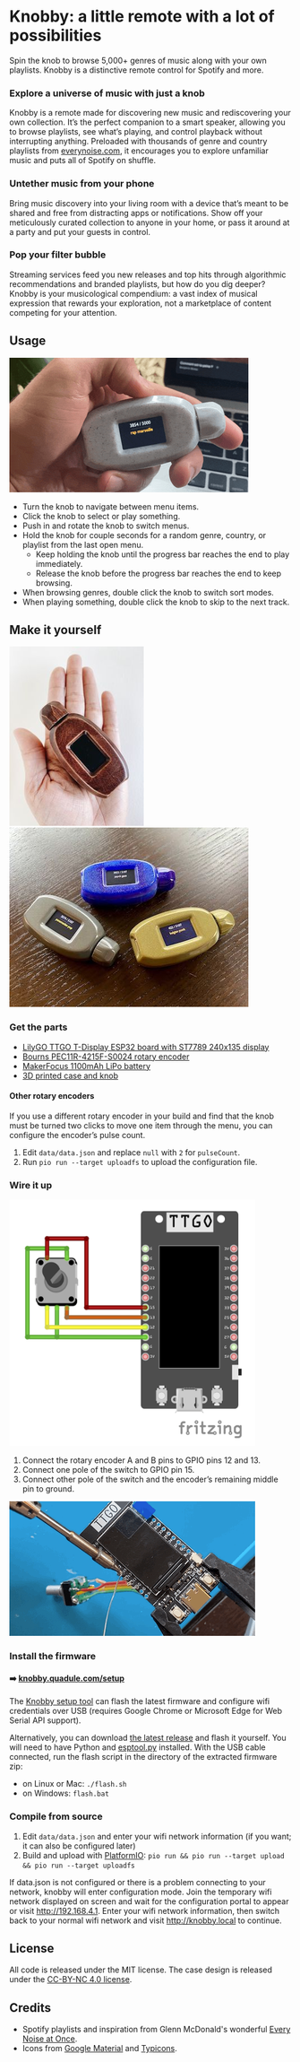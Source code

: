 # Knobby: a little remote with a lot of possibilities

Spin the knob to browse 5,000+ genres of music along with your own playlists. Knobby is a distinctive remote control for Spotify and more.

### Explore a universe of music with just a knob

Knobby is a remote made for discovering new music and rediscovering your own collection. It’s the perfect companion to a smart speaker, allowing you to browse playlists, see what’s playing, and control playback without interrupting anything. Preloaded with thousands of genre and country playlists from [everynoise.com](https://everynoise.com), it encourages you to explore unfamiliar music and puts all of Spotify on shuffle.

### Untether music from your phone

Bring music discovery into your living room with a device that’s meant to be shared and free from distracting apps or notifications. Show off your meticulously curated collection to anyone in your home, or pass it around at a party and put your guests in control.

### Pop your filter bubble

Streaming services feed you new releases and top hits through algorithmic recommendations and branded playlists, but how do you dig deeper? Knobby is your musicological compendium: a vast index of musical expression that rewards your exploration, not a marketplace of content competing for your attention.

## Usage

<img src="images/demo.gif?raw=true" width="427" height="240" alt="demo of genre selection">

* Turn the knob to navigate between menu items.
* Click the knob to select or play something.
* Push in and rotate the knob to switch menus.
* Hold the knob for couple seconds for a random genre, country, or playlist from the last open menu.
  - Keep holding the knob until the progress bar reaches the end to play immediately.
  - Release the knob before the progress bar reaches the end to keep browsing.
* When browsing genres, double click the knob to switch sort modes.
* When playing something, double click the knob to skip to the next track.

## Make it yourself

<a href="images/knobby3.jpg?raw=true"><img src="images/thumb.knobby3.jpg?raw=true" width="240" height="320" alt="knobby with wood finish in hand"></a>
<a href="images/knobby6.jpg?raw=true"><img src="images/thumb.knobby6.jpg?raw=true" width="427" height="320" alt="three knobby remotes"></a>

### Get the parts

* [LilyGO TTGO T-Display ESP32 board with ST7789 240x135 display](https://www.aliexpress.com/item/33048962331.html)
* [Bourns PEC11R-4215F-S0024 rotary encoder](https://www.mouser.com/ProductDetail/Bourns/PEC11R-4215F-S0024)
* [MakerFocus 1100mAh LiPo battery](https://www.makerfocus.com/products/makerfocus-3-7v-1100mah-lithium-rechargeable-battery-1s-3c-lipo-battery-with-protection-board-pack-of-4)
* [3D printed case and knob](https://www.printables.com/model/156363)

#### Other rotary encoders

If you use a different rotary encoder in your build and find that the knob must be turned two clicks to move one item through the menu, you can configure the encoder’s pulse count.

1. Edit `data/data.json` and replace `null` with `2` for `pulseCount`.
2. Run `pio run --target uploadfs` to upload the configuration file.

### Wire it up

<img src="images/wiring-diagram.png?raw=true" width="439px" height="439px" alt="wiring diagram of rotary encoder with t-display board">

1. Connect the rotary encoder A and B pins to GPIO pins 12 and 13.
2. Connect one pole of the switch to GPIO pin 15.
3. Connect other pole of the switch and the encoder’s remaining middle pin to ground.

<img src="images/soldering.gif?raw=true" width="439" height="240" alt="soldering rotary encoder’s wires to the circuit board">

### Install the firmware
#### ➡️ [knobby.quadule.com/setup](https://knobby.quadule.com/setup)

The [Knobby setup tool](https://knobby.quadule.com/setup) can flash the latest firmware and configure wifi credentials over USB (requires Google Chrome or Microsoft Edge for Web Serial API support).

Alternatively, you can download [the latest release](https://github.com/quadule/knobby/releases/latest) and flash it yourself. You will need to have Python and [esptool.py](https://github.com/espressif/esptool) installed. With the USB cable connected, run the flash script in the directory of the extracted firmware zip:

  - on Linux or Mac: `./flash.sh`
  - on Windows: `flash.bat`

### Compile from source

1. Edit `data/data.json` and enter your wifi network information (if you want; it can also be configured later)
2. Build and upload with [PlatformIO](https://platformio.org/): `pio run && pio run --target upload && pio run --target uploadfs`

If data.json is not configured or there is a problem connecting to your network, knobby will enter configuration mode. Join the temporary wifi network displayed on screen and wait for the configuration portal to appear or visit http://192.168.4.1. Enter your wifi network information, then switch back to your normal wifi network and visit http://knobby.local to continue.

## License

All code is released under the MIT license. The case design is released under the [CC-BY-NC 4.0 license](https://creativecommons.org/licenses/by-nc/4.0/).

## Credits

* Spotify playlists and inspiration from Glenn McDonald's wonderful [Every Noise at Once](https://everynoise.com).
* Icons from [Google Material](https://material.io/resources/icons/) and [Typicons](https://www.s-ings.com/typicons/).